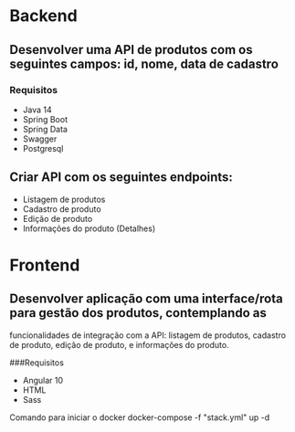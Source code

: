 # Backend

## Desenvolver uma API de produtos com os seguintes campos: id, nome, data de cadastro
### Requisitos
  - Java 14
  - Spring Boot
  - Spring Data
  - Swagger
  - Postgresql
  
## Criar API com os seguintes endpoints:
  - Listagem de produtos
  - Cadastro de produto
  - Edição de produto
  - Informações do produto (Detalhes)

# Frontend

## Desenvolver aplicação com uma interface/rota para gestão dos produtos, contemplando as
funcionalidades de integração com a API: listagem de produtos, cadastro de produto,
edição de produto, e informações do produto.

###Requisitos
  - Angular 10
  - HTML
  - Sass

Comando para iniciar o docker
docker-compose -f "stack.yml" up -d
